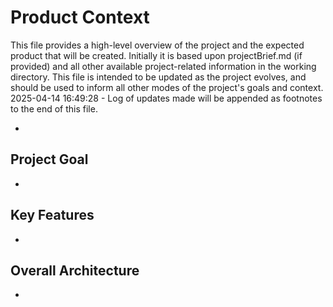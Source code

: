 # Product Context

This file provides a high-level overview of the project and the expected product that will be created. Initially it is based upon projectBrief.md (if provided) and all other available project-related information in the working directory. This file is intended to be updated as the project evolves, and should be used to inform all other modes of the project's goals and context.
2025-04-14 16:49:28 - Log of updates made will be appended as footnotes to the end of this file.

*

## Project Goal

*   

## Key Features

*   

## Overall Architecture

*
